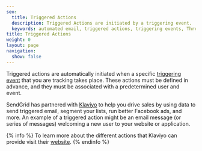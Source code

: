 ```yaml
---
seo:
  title: Triggered Actions
  description: Triggered Actions are initiated by a triggering event.
  keywords: automated email, triggered actions, triggering events, Threads
title: Triggered Actions
weight: 0
layout: page
navigation:
  show: false
---
```


Triggered actions are automatically initiated when a specific [triggering event]({{root_url}}/glossary/triggered-actions.html) that you are tracking takes place. These actions must be defined in advance, and they must be associated with a predetermined user and event.

SendGrid has partnered with [Klaviyo](https://sendgrid.com/partners/klaviyo/) to help you drive sales by using data to send triggered email, segment your lists, run better Facebook ads, and more. An example of a triggered action might be an email message (or series of messages) welcoming a new user to your website or application.

{% info %}
To learn more about the different actions that Klaviyo can provide visit their [website](https://www.klaviyo.com/).
{% endinfo %}
